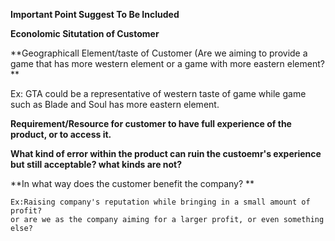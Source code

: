 

**Important Point Suggest To Be Included**

**Econolomic Situtation of Customer**

**Geographicall Element/taste of Customer (Are we aiming to provide a game that has more western element or a game with more eastern element? **
  
  Ex: GTA could be a representative of western taste of game while game such as Blade and Soul has more eastern element.
	
**Requirement/Resource for customer to have full experience of the product, or to access it.**

**What kind of error within the product can ruin the custoemr's experience but still acceptable? what kinds are not?**

**In what way does the customer benefit the company? **
	
	Ex:Raising company's reputation while bringing in a small amount of profit?
	or are we as the company aiming for a larger profit, or even something else?
	
	
	
	
